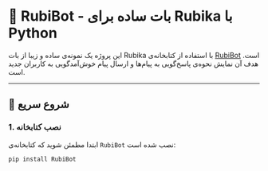 # 🤖 RubiBot - بات ساده برای Rubika با Python

این پروژه یک نمونه‌ی ساده و زیبا از بات Rubika با استفاده از کتابخانه‌ی [RubiBot](https://rubibot.ir) است. هدف آن نمایش نحوه‌ی پاسخ‌گویی به پیام‌ها و ارسال پیام خوش‌آمدگویی به کاربران جدید است.

---

## 🚀 شروع سریع

### 1. نصب کتابخانه

ابتدا مطمئن شوید که کتابخانه‌ی `RubiBot` نصب شده است:

```bash
pip install RubiBot
